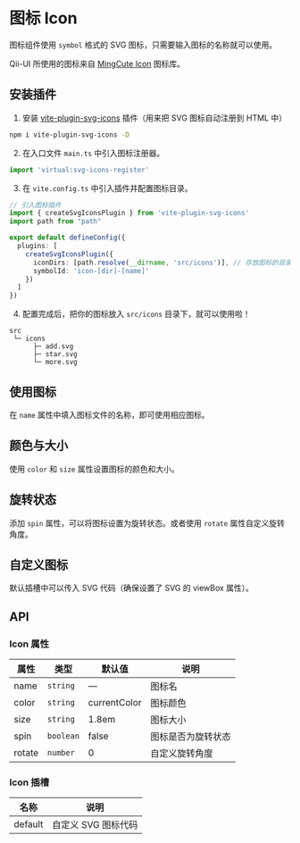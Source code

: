 # 图标 Icon
图标组件使用 `symbol` 格式的 SVG 图标，只需要输入图标的名称就可以使用。

Qii-UI 所使用的图标来自 [MingCute Icon](https://www.mingcute.com/) 图标库。


## 安装插件
1. 安装 [vite-plugin-svg-icons](https://github.com/vbenjs/vite-plugin-svg-icons) 插件（用来把 SVG 图标自动注册到 HTML 中）
```bash
npm i vite-plugin-svg-icons -D
```

2. 在入口文件 `main.ts` 中引入图标注册器。
```ts
import 'virtual:svg-icons-register'
```

3. 在 `vite.config.ts` 中引入插件并配置图标目录。
```ts {7-10}
// 引入图标插件
import { createSvgIconsPlugin } from 'vite-plugin-svg-icons'
import path from "path"

export default defineConfig({
  plugins: [
    createSvgIconsPlugin({
      iconDirs: [path.resolve(__dirname, 'src/icons')], // 存放图标的目录
      symbolId: 'icon-[dir]-[name]'
    })
  ]
})
```

4. 配置完成后，把你的图标放入 `src/icons` 目录下，就可以使用啦！
```
src
 └─ icons
      ├─ add.svg
      ├─ star.svg
      └─ more.svg
```


## 使用图标
在 `name` 属性中填入图标文件的名称，即可使用相应图标。
<demo src="./demo/icon/basic.vue"/>


## 颜色与大小
使用 `color` 和 `size` 属性设置图标的颜色和大小。
<demo src="./demo/icon/color.vue"/>


## 旋转状态
添加 `spin` 属性，可以将图标设置为旋转状态。或者使用 `rotate` 属性自定义旋转角度。
<demo src="./demo/icon/spin.vue"/>


## 自定义图标
默认插槽中可以传入 SVG 代码（确保设置了 SVG 的 viewBox 属性）。
<demo src="./demo/icon/svg.vue"/>


## API
### Icon 属性
| 属性 | 类型 | 默认值 | 说明 |
| --- | --- | --- | --- |
| name    | `string`  | —             | 图标名 |
| color   | `string`  | currentColor  | 图标颜色 |
| size    | `string`  | 1.8em         | 图标大小 |
| spin    | `boolean` | false         | 图标是否为旋转状态 |
| rotate  | `number`  | 0             | 自定义旋转角度 |

### Icon 插槽
| 名称 | 说明 |
| --- | --- |
| default | 自定义 SVG 图标代码 |
